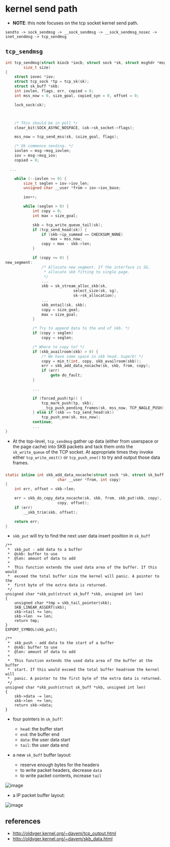 # kernel send path
* **NOTE**: this note focuses on the tcp socket kernel send path.
```
sendto -> sock_sendmsg -> __sock_sendmsg -> __sock_sendmsg_nosec -> inet_sendmsg -> tcp_sendmsg
```

## `tcp_sendmsg`

```c
int tcp_sendmsg(struct kiocb *iocb, struct sock *sk, struct msghdr *msg,
		size_t size)
{
	struct iovec *iov;
	struct tcp_sock *tp = tcp_sk(sk);
	struct sk_buff *skb;
	int iovlen, flags, err, copied = 0;
	int mss_now = 0, size_goal, copied_syn = 0, offset = 0;

	lock_sock(sk);



	/* This should be in poll */
	clear_bit(SOCK_ASYNC_NOSPACE, &sk->sk_socket->flags);

	mss_now = tcp_send_mss(sk, &size_goal, flags);

	/* Ok commence sending. */
	iovlen = msg->msg_iovlen;
	iov = msg->msg_iov;
	copied = 0;

  ...

	while (--iovlen >= 0) {
		size_t seglen = iov->iov_len;
		unsigned char __user *from = iov->iov_base;

		iov++;

		while (seglen > 0) {
			int copy = 0;
			int max = size_goal;

			skb = tcp_write_queue_tail(sk);                            // check if last skb in the write queue has room to write
			if (tcp_send_head(sk)) {
				if (skb->ip_summed == CHECKSUM_NONE)
					max = mss_now;
				copy = max - skb->len;
			}

			if (copy <= 0) {                                            // write queue last skb doesn't have room to write, allocate new skb
new_segment:
				/* Allocate new segment. If the interface is SG,
				 * allocate skb fitting to single page.
				 */
                ...
				skb = sk_stream_alloc_skb(sk,
							  select_size(sk, sg),
							  sk->sk_allocation);
                ...
				skb_entail(sk, skb);                                    // append the new allocated skb to the write queue
				copy = size_goal;
				max = size_goal;
			}

			/* Try to append data to the end of skb. */
			if (copy > seglen)
				copy = seglen;

			/* Where to copy to? */
			if (skb_availroom(skb) > 0) {
				/* We have some space in skb head. Superb! */
				copy = min_t(int, copy, skb_availroom(skb));
				err = skb_add_data_nocache(sk, skb, from, copy);
				if (err)
					goto do_fault;
			}

            ...

			if (forced_push(tp)) {
				tcp_mark_push(tp, skb);
				__tcp_push_pending_frames(sk, mss_now, TCP_NAGLE_PUSH);
			} else if (skb == tcp_send_head(sk))
				tcp_push_one(sk, mss_now);
			continue;
			...
}
```

* At the top-level, `tcp_sendmsg` gather up data (either from userspace or the page cache) into SKB packets and tack them onto the `sk_write_queue` of the TCP socket. At appropriate times they invoke either `tcp_write_xmit()` or `tcp_push_one()` to try and output those data frames.

###

```c
static inline int skb_add_data_nocache(struct sock *sk, struct sk_buff *skb,
				       char __user *from, int copy)
{
	int err, offset = skb->len;

	err = skb_do_copy_data_nocache(sk, skb, from, skb_put(skb, copy),
				       copy, offset);
	if (err)
		__skb_trim(skb, offset);

	return err;
}
```
* `skb_put` will try to find the next user data insert position in `sk_buff`

```
/**
 *	skb_put - add data to a buffer
 *	@skb: buffer to use
 *	@len: amount of data to add
 *
 *	This function extends the used data area of the buffer. If this would
 *	exceed the total buffer size the kernel will panic. A pointer to the
 *	first byte of the extra data is returned.
 */
unsigned char *skb_put(struct sk_buff *skb, unsigned int len)
{
	unsigned char *tmp = skb_tail_pointer(skb);
	SKB_LINEAR_ASSERT(skb);
	skb->tail += len;
	skb->len  += len;
	return tmp;
}
EXPORT_SYMBOL(skb_put);

/**
 *	skb_push - add data to the start of a buffer
 *	@skb: buffer to use
 *	@len: amount of data to add
 *
 *	This function extends the used data area of the buffer at the buffer
 *	start. If this would exceed the total buffer headroom the kernel will
 *	panic. A pointer to the first byte of the extra data is returned.
 */
unsigned char *skb_push(struct sk_buff *skb, unsigned int len)
{
	skb->data -= len;
	skb->len  += len;
	return skb->data;
}
```

* four pointers in `sk_buff`:
	* `head`: the buffer start
 	* `end`: the buffer end
	* `data`: the user data start
 	* `tail`: the user data end

* a new `sk_buff` buffer layout:
	* reserve enough bytes for the headers
 	* to write packet headers, decrease `data`
	* to write packet contents, increase `tail`
 
![image](https://github.com/user-attachments/assets/9b7bda4b-6540-4729-9e9a-37145d431d15)

* a IP packet buffer layout:

![image](https://github.com/user-attachments/assets/18a16e61-347f-406d-94a2-a660acd8e3c8)


## references
* http://oldvger.kernel.org/~davem/tcp_output.html
* http://oldvger.kernel.org/~davem/skb_data.html
